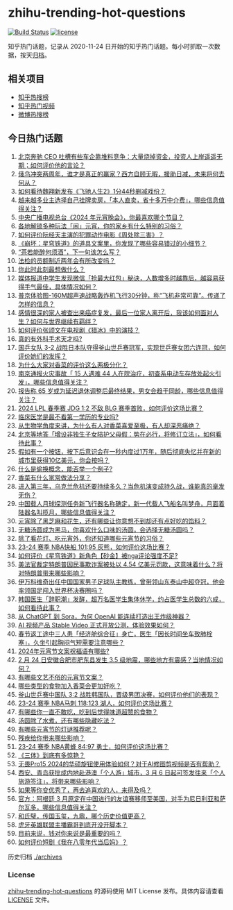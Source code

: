 # zhihu-trending-hot-questions

[![Build Status](https://github.com/justjavac/zhihu-trending-hot-questions/workflows/ci/badge.svg?branch=master)](https://github.com/justjavac/zhihu-trending-hot-questions/actions)
[![license](https://img.shields.io/github/license/justjavac/zhihu-trending-hot-questions)](https://github.com/justjavac/zhihu-trending-hot-questions/blob/master/LICENSE)

知乎热门话题，记录从 2020-11-24
日开始的知乎热门话题。每小时抓取一次数据，按天[归档](./archives)。

## 相关项目

- [知乎热搜榜](https://github.com/justjavac/zhihu-trending-top-search)
- [知乎热门视频](https://github.com/justjavac/zhihu-trending-hot-video)
- [微博热搜榜](https://github.com/justjavac/weibo-trending-hot-search)

## 今日热门话题

<!-- BEGIN -->
<!-- 最后更新时间 Sun Feb 25 2024 06:13:19 GMT+0800 (China Standard Time) -->

1. [北京奔驰 CEO 吐槽有些车企靠堆料竞争：大量烧掉资金，投资人上岸遥遥无期；如何评价他的言论？](https://www.zhihu.com/question/645344731)
1. [俄乌冲突两周年，谁才是真正的赢家？西方自顾无暇，援助日减，未来将何去何从？](https://www.zhihu.com/question/645690376)
1. [如何看待魏翔新发布《飞驰人生2》1分44秒删减戏份？](https://www.zhihu.com/question/645698587)
1. [越来越多业主选择自己挂牌卖房，「本人直卖，省十多万中介费」，哪些信息值得关注？](https://www.zhihu.com/question/645653207)
1. [中央广播电视总台《2024 年元宵晚会》，你最喜欢哪个节目？](https://www.zhihu.com/question/645693030)
1. [各地解锁多种玩法「闹」元宵，你的家乡有什么特别的习俗？](https://www.zhihu.com/question/645444548)
1. [如何评价阮经天主演的犯罪动作电影《周处除三害》？](https://www.zhihu.com/question/645672207)
1. [《崩坏：星穹铁道》的道具文案里，你发现了哪些容易错过的小细节？](https://www.zhihu.com/question/645370673)
1. [“茶若能醉何须酒”，下一句该怎么写？](https://www.zhihu.com/question/645669876)
1. [法检的员额制近两年会有所改变吗？](https://www.zhihu.com/question/645279456)
1. [你此时此刻最想做什么？](https://www.zhihu.com/question/645390577)
1. [媒体报道中学生发现微信「抢最大红包」秘诀，人数增多时越靠后，越容易获得手气最佳，具体情况如何？](https://www.zhihu.com/question/645703852)
1. [普京体验图-160M超声速战略轰炸机飞行30分钟，称“飞机非常可靠”。传递了怎样的信息？](https://www.zhihu.com/question/645520340)
1. [感情很深的家人被查出来癌症复发，最后一位家人离开后，我该如何面对人生？如何与世界继续有羁绊？](https://www.zhihu.com/question/645722984)
1. [如何评价张颂文在电视剧《猎冰》中的演技？](https://www.zhihu.com/question/645237854)
1. [真的有外科手术天才吗?](https://www.zhihu.com/question/644864242)
1. [国乒女队 3-2 战胜日本队夺得釜山世乒赛冠军，实现世乒赛女团六连冠，如何评价她们的发挥？](https://www.zhihu.com/question/645728936)
1. [为什么大家对香菜的评价这么两极分化？](https://www.zhihu.com/question/645234985)
1. [南京通报火灾事故「 15 人遇难 44 人在院治疗，初查系电动车存放处起火引发」，哪些信息值得关注？](https://www.zhihu.com/question/645643570)
1. [报告称 65 岁或为延迟退休调整后最终结果，男女会趋于同龄，哪些信息值得关注？](https://www.zhihu.com/question/645685254)
1. [2024 LPL 春季赛 JDG 1:2 不敌 BLG 赛季首败，如何评价这场比赛？](https://www.zhihu.com/question/645703761)
1. [临床医学是最不看第一学历的专业吗?](https://www.zhihu.com/question/613102554)
1. [从生物学角度来讲，为什么有人对香菜喜爱至极，有人却深恶痛绝？](https://www.zhihu.com/question/645238325)
1. [北京等地答「增设非独生子女陪护父母假：势在必行，将修订立法」，如何看待此事？](https://www.zhihu.com/question/645651446)
1. [假如有一个按钮，按下后意识会在一秒内度过1万年，随后彻底失忆并在新的城市里获得10亿美元，你会按吗？](https://www.zhihu.com/question/645558803)
1. [什么是偷换概念，能否举一个例子?](https://www.zhihu.com/question/313674369)
1. [香菜有什么家常做法分享？](https://www.zhihu.com/question/637802646)
1. [进入第三年，乌克兰危机还要持续多久？当危机演变成持久战，谁能真的毫发无伤？](https://www.zhihu.com/question/645652069)
1. [中国载人月球探测任务新飞行器名称确定，新一代载人飞船名叫梦舟，月面着陆器名叫揽月，哪些信息值得关注？](https://www.zhihu.com/question/645654666)
1. [元宵除了黑芝麻和花生，还有哪些让你意想不到却还有点好吃的馅料？](https://www.zhihu.com/question/645558545)
1. [无糖汤圆成为黑马，你喜欢什么口味的汤圆，会选择无糖汤圆吗？](https://www.zhihu.com/question/645567492)
1. [除了看花灯、吃元宵外，你还知道哪些元宵节的习俗？](https://www.zhihu.com/question/645553164)
1. [23-24 赛季 NBA快船 101:95 灰熊，如何评价这场比赛？](https://www.zhihu.com/question/645648707)
1. [如何评价《星穹铁道》新角色【砂金】被nga评论强度不足?](https://www.zhihu.com/question/645508263)
1. [美法官裁定特朗普因民事欺诈案被处以 4.54 亿美元罚款，这意味着什么？将对特朗普带来哪些影响？](https://www.zhihu.com/question/645651765)
1. [伊万科维奇出任中国国家男子足球队主教练，曾带领山东泰山中超夺冠，他会率领国足闯入世界杯决赛圈吗？](https://www.zhihu.com/question/645663950)
1. [韩国医生「辞职潮」发酵，超万名医学生集体休学，约占医学生总数的六成，如何看待此事？](https://www.zhihu.com/question/645653187)
1. [从 ChatGPT 到 Sora，为何 OpenAI 能连续打造出王炸级神器？](https://www.zhihu.com/question/645556648)
1. [AI 视频产品 Stable Video 正式开放公测，体验效果如何？](https://www.zhihu.com/question/645505604)
1. [春节返工途中三人患「经济舱综合征」身亡，医生「因长时间坐车致肺栓塞」，久坐引起胸闷气短需要注意哪些？](https://www.zhihu.com/question/645504565)
1. [2024年元宵节文案祝福语有哪些?](https://www.zhihu.com/question/645244118)
1. [2 月 24 日安徽合肥市肥东县发生 3.5 级地震，哪些地方有震感？当地情况如何？](https://www.zhihu.com/question/645706128)
1. [有哪些文艺不俗的元宵节文案？](https://www.zhihu.com/question/446277714)
1. [哪些类型的食物加入香菜会更加好吃？](https://www.zhihu.com/question/644105948)
1. [釜山世乒赛中国队 3:2 战胜韩国队，晋级男团决赛，如何评价他们的表现？](https://www.zhihu.com/question/645688185)
1. [23-24 赛季 NBA马刺 118:123 湖人，如何评价这场比赛？](https://www.zhihu.com/question/645662246)
1. [有哪些你一直不敢吃，吃到后觉得味道超赞的食物？](https://www.zhihu.com/question/643098214)
1. [汤圆除了水煮，还有哪些隐藏吃法？](https://www.zhihu.com/question/645558603)
1. [有哪些元宵节的灯谜推荐呢？](https://www.zhihu.com/question/645508623)
1. [残疾给你带来哪些影响？](https://www.zhihu.com/question/389645899)
1. [23-24 赛季 NBA黄蜂 84:97 勇士，如何评价这场比赛？](https://www.zhihu.com/question/645658569)
1. [《三体》到底有多惊艳？](https://www.zhihu.com/question/352509340)
1. [无畏Pro15 2024的华硕旋钮使用体验如何？对于AI修图剪视频是否有帮助？](https://www.zhihu.com/question/645334337)
1. [西安、青岛获批成内地赴港澳「个人游」城市，3 月 6 日起可签发往来「个人旅游签注」，将带来哪些影响？](https://www.zhihu.com/question/645535189)
1. [如果等你变优秀了，再去追喜欢的人，来得及吗？](https://www.zhihu.com/question/644666660)
1. [官方：阿根廷 3 月原定在中国进行的友谊赛移师至美国，对手为尼日利亚和萨尔瓦多，哪些信息值得关注？](https://www.zhihu.com/question/645444720)
1. [和氏璧，传国玉玺，九鼎，哪个历史价值更高？](https://www.zhihu.com/question/642168634)
1. [虎牙英雄联盟主播霸哥到底开没开脚本？](https://www.zhihu.com/question/645317999)
1. [目前来说，钱对你来说是最重要的吗？](https://www.zhihu.com/question/645230887)
1. [如何评价短剧《我在八零年代当后妈》？](https://www.zhihu.com/question/644495661)

<!-- END -->

历史归档 [./archives](./archives)

### License

[zhihu-trending-hot-questions](https://github.com/justjavac/zhihu-trending-hot-questions)
的源码使用 MIT License 发布。具体内容请查看 [LICENSE](./LICENSE) 文件。
